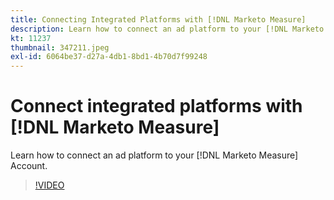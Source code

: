 ```yaml
---
title: Connecting Integrated Platforms with [!DNL Marketo Measure]
description: Learn how to connect an ad platform to your [!DNL Marketo Measure] Account.
kt: 11237
thumbnail: 347211.jpeg
exl-id: 6064be37-d27a-4db1-8bd1-4b70d7f99248
---
```

# Connect integrated platforms with [!DNL Marketo Measure]

Learn how to connect an ad platform to your [!DNL Marketo Measure] Account.

>[!VIDEO](https://video.tv.adobe.com/v/347211/?quality=12&learn=on)
